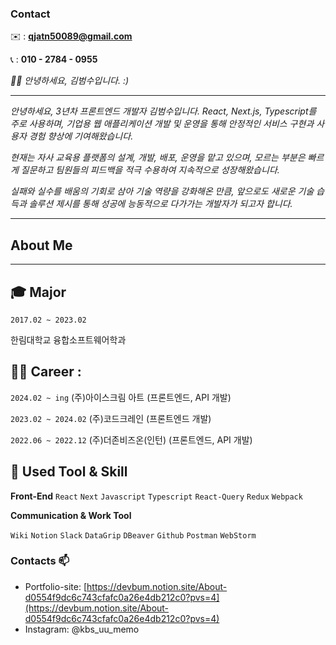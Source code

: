 ### Contact

✉️ : **qjatn50089@gmail.com**

📞 : **010 - 2784 - 0955**

<p>
  <em>
   👋🏻 안녕하세요, 김범수입니다. :)

---

안녕하세요, 3년차 프론트엔드 개발자 김범수입니다. React, Next.js, Typescript를 주로 사용하며, 기업용 웹 애플리케이션 개발 및 운영을 통해 안정적인 서비스 구현과 사용자 경험 향상에 기여해왔습니다.

현재는 자사 교육용 플랫폼의 설계, 개발, 배포, 운영을 맡고 있으며, 모르는 부분은 빠르게 질문하고 팀원들의 피드백을 적극 수용하여 지속적으로 성장해왔습니다. 

<span>실패와 실수를 배움의 기회로 삼아 기술 역량을 강화해온 만큼, 앞으로도 새로운 기술 습득과 솔루션 제시를 통해 성공에 능동적으로 다가가는 개발자가 되고자 합니다.</span>

  </em>  
</p>

***



## About Me

---

## **🎓 Major**

`2017.02 ~ 2023.02` 

한림대학교 융합소프트웨어학과 

## **👩‍💻 Career  :**

`2024.02 ~ ing` 
(주)아이스크림 아트 (프론트엔드, API 개발)

`2023.02 ~ 2024.02` 
(주)코드크레인 (프론트엔드 개발)

`2022.06 ~ 2022.12` 
(주)더존비즈온(인턴)  (프론트엔드, API 개발)


## 📝 **Used Tool & Skill**

**Front-End**
`React` `Next` `Javascript` `Typescript` `React-Query` `Redux` `Webpack`

**Communication & Work Tool**

`Wiki`  `Notion`  `Slack` `DataGrip` `DBeaver` `Github` `Postman` `WebStorm`


### Contacts 📫

* Portfolio-site: [https://devbum.notion.site/About-d0554f9dc6c743cfafc0a26e4db212c0?pvs=4](https://devbum.notion.site/About-d0554f9dc6c743cfafc0a26e4db212c0?pvs=4)
* Instagram: @kbs_uu_memo


